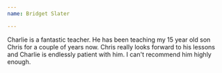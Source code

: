 ```yaml
---
name: Bridget Slater

---
```


Charlie is a fantastic teacher. He has been teaching my 15 year old son Chris for a couple of years now. Chris really looks forward to his lessons and Charlie is endlessly patient with him. I can't recommend him highly enough.